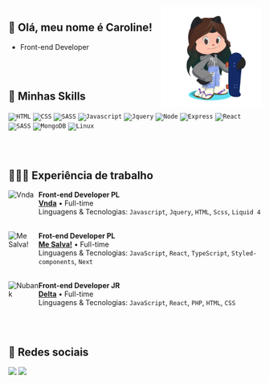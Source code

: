 <img align='right' src="octocat.png" width="200">

## 💜 Olá, meu nome é <strong>Caroline!</strong>
- Front-end Developer

<br/>
<br/>
  

## 🚀 Minhas Skills

<code><img height="30" src="https://img.shields.io/badge/HTML5-E34F26?style=for-the-badge&logo=html5&logoColor=white" alt="HTML"/></code>
<code><img height="30" src="https://img.shields.io/badge/CSS-239120?&style=for-the-badge&logo=css3&logoColor=white" alt="CSS"/></code>
<code><img height="30" src="https://img.shields.io/badge/Sass-CC6699?style=for-the-badge&logo=sass&logoColor=white" alt="SASS"/></code>
<code><img height="30" src="https://img.shields.io/badge/JavaScript-F7DF1E?style=for-the-badge&logo=javascript&logoColor=black" alt="Javascript"/></code>
<code><img height="30" src="https://img.shields.io/badge/jQuery-0769AD?style=for-the-badge&logo=jquery&logoColor=white" alt="Jquery"/></code>
<code><img height="30" src="https://img.shields.io/badge/Node.js-43853D?style=for-the-badge&logo=node.js&logoColor=white" alt="Node"/></code>
<code><img height="30" src="https://img.shields.io/badge/Express.js-404D59?style=for-the-badge" alt="Express"/></code>
<code><img height="30" src="https://img.shields.io/badge/React-20232A?style=for-the-badge&logo=react&logoColor=61DAFB" alt="React"/></code>
<code><img height="30" src="https://img.shields.io/badge/styled--components-DB7093?style=for-the-badge&logo=styled-components&logoColor=white" alt="SASS"/></code>
<code><img height="30" src="https://img.shields.io/badge/MongoDB-4EA94B?style=for-the-badge&logo=mongodb&logoColor=white" alt="MongoDB"/></code>
<code><img height="30" src="https://img.shields.io/badge/Linux-E34F26?style=for-the-badge&logo=linux&logoColor=black" alt="Linux"/></code>

<br/>
<br/>


## 👩🏻‍💻  Experiência de trabalho
[<img align="left" height="60px" width="60px" alt="Vnda" src="https://www.vnda.com.br/images/vnda.svg"/>](https://www.spacex.com/)

**Front-end Developer PL** \
[**Vnda**](https://www.vnda.com.br/) • Full-time \
Linguagens & Tecnologias: `Javascript`, `Jquery`, `HTML`, `Scss`, `Liquid 4`\
<br/>

[<img align="left" height="60px" width="60px" alt="Me Salva!" src="https://www.mesalva.com/b/logo-me-salva.svg"/>](https://rocketseat.com.br/)

**Frot-end Developer PL** \
[**Me Salva!**](https://www.mesalva.com/) • Full-time \
Linguagens & Tecnologias: `JavaScript`, `React`, `TypeScript`, `Styled-components`, `Next`\
<br/>

[<img align="left" height="60px" width="60px" alt="Nubank" src="https://www.deltaglobal.com.br/assets/nova_home/img/deltaGlobal-deltagrupo-logo.svg"/>](https://nubank.com.br/)
**Front-end Developer JR** \
[**Delta**](https://nubank.com.br/) • Full-time \
Linguagens & Tecnologias: `JavaScript`, `React`, `PHP`, `HTML`, `CSS`

<br/>
<br/>

## 📱 Redes sociais
<p align="left">
  <a href="https://www.linkedin.com/in/carolineavllr/" alt="Linkedin">
  <img height="30" src="https://img.shields.io/badge/-Linkedin-0e76a8?style=flat-square&logo=Linkedin&logoColor=white&link=https://www.linkedin.com/in/carolineavllr/" /></a>
  <a href="https://www.instagram.com/carolineavllr/" alt="Instagram">
  <img height="30" src="https://img.shields.io/badge/-Instagram-DF0174?style=flat-square&labelColor=DF0174&logo=instagram&logoColor=white&link=https://www.linkedin.com/in/carolineavllr"/></a>
</p>  

<br/>
<br/>
